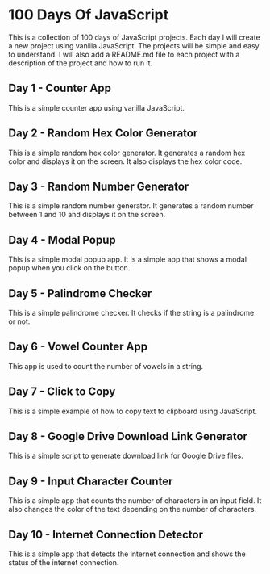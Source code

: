 # 100 Days Of JavaScript

This is a collection of 100 days of JavaScript projects. Each day I will create a new project using vanilla JavaScript. The projects will be simple and easy to understand. I will also add a README.md file to each project with a description of the project and how to run it.

## Day 1 - Counter App

This is a simple counter app using vanilla JavaScript.

## Day 2 - Random Hex Color Generator

This is a simple random hex color generator. It generates a random hex color and displays it on the screen. It also displays the hex color code.

## Day 3 - Random Number Generator

This is a simple random number generator. It generates a random number between 1 and 10 and displays it on the screen.

## Day 4 - Modal Popup

This is a simple modal popup app. It is a simple app that shows a modal popup when you click on the button.

## Day 5 - Palindrome Checker

This is a simple palindrome checker. It checks if the string is a palindrome or not.

## Day 6 - Vowel Counter App

This app is used to count the number of vowels in a string.

## Day 7 - Click to Copy

This is a simple example of how to copy text to clipboard using JavaScript.

## Day 8 - Google Drive Download Link Generator

This is a simple script to generate download link for Google Drive files.

## Day 9 - Input Character Counter

This is a simple app that counts the number of characters in an input field. It also changes the color of the text depending on the number of characters.

## Day 10 - Internet Connection Detector

This is a simple app that detects the internet connection and shows the status of the internet connection.
